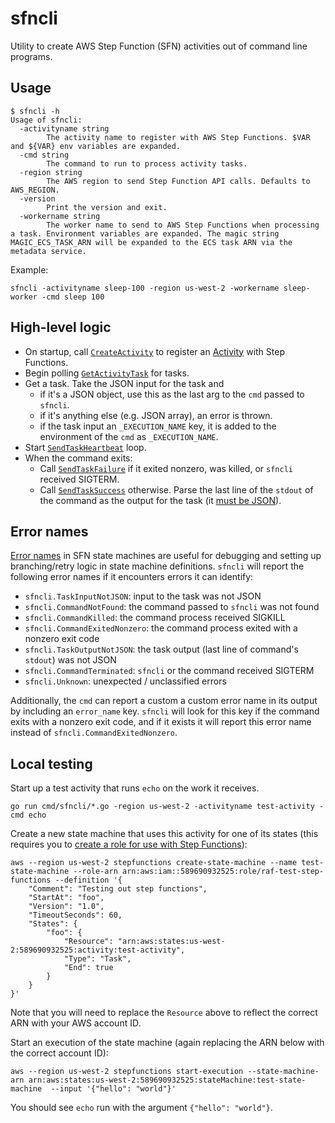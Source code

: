 # sfncli

Utility to create AWS Step Function (SFN) activities out of command line programs.

## Usage

```
$ sfncli -h
Usage of sfncli:
  -activityname string
    	The activity name to register with AWS Step Functions. $VAR and ${VAR} env variables are expanded.
  -cmd string
    	The command to run to process activity tasks.
  -region string
    	The AWS region to send Step Function API calls. Defaults to AWS_REGION.
  -version
    	Print the version and exit.
  -workername string
    	The worker name to send to AWS Step Functions when processing a task. Environment variables are expanded. The magic string MAGIC_ECS_TASK_ARN will be expanded to the ECS task ARN via the metadata service.
```

Example:

```
sfncli -activityname sleep-100 -region us-west-2 -workername sleep-worker -cmd sleep 100
```

## High-level logic

- On startup, call [`CreateActivity`](http://docs.aws.amazon.com/step-functions/latest/apireference/API_CreateActivity.html) to register an [Activity](http://docs.aws.amazon.com/step-functions/latest/dg/concepts-activities.html) with Step Functions.
- Begin polling [`GetActivityTask`](http://docs.aws.amazon.com/step-functions/latest/apireference/API_GetActivityTask.html) for tasks.
- Get a task. Take the JSON input for the task and
  - if it's a JSON object, use this as the last arg to the `cmd` passed to `sfncli`.
  - if it's anything else (e.g. JSON array), an error is thrown.
  - if the task input an `_EXECUTION_NAME` key, it is added to the environment of the `cmd` as `_EXECUTION_NAME`.
- Start [`SendTaskHeartbeat`](http://docs.aws.amazon.com/step-functions/latest/apireference/API_SendTaskHeartbeat.html) loop.
- When the command exits:
  - Call [`SendTaskFailure`](http://docs.aws.amazon.com/step-functions/latest/apireference/API_SendTaskFailure.html) if it exited nonzero, was killed, or `sfncli` received SIGTERM.
  - Call [`SendTaskSuccess`](http://docs.aws.amazon.com/step-functions/latest/apireference/API_SendTaskSuccess.html) otherwise.
    Parse the last line of the `stdout` of the command as the output for the task (it [must be JSON](https://states-language.net/spec.html#data)).

## Error names

[Error names](https://states-language.net/spec.html#error-names) in SFN state machines are useful for debugging and setting up branching/retry logic in state machine definitions.
`sfncli` will report the following error names if it encounters errors it can identify:

- `sfncli.TaskInputNotJSON`: input to the task was not JSON
- `sfncli.CommandNotFound`: the command passed to `sfncli` was not found
- `sfncli.CommandKilled`: the command process received SIGKILL
- `sfncli.CommandExitedNonzero`: the command process exited with a nonzero exit code
- `sfncli.TaskOutputNotJSON`: the task output (last line of command's `stdout`) was not JSON
- `sfncli.CommandTerminated`: `sfncli` or the command received SIGTERM
- `sfncli.Unknown`: unexpected / unclassified errors

Additionally, the `cmd` can report a custom a custom error name in its output by including an `error_name` key.
`sfncli` will look for this key if the command exits with a nonzero exit code, and if it exists it will report this error name instead of `sfncli.CommandExitedNonzero`.

## Local testing

Start up a test activity that runs `echo` on the work it receives.

```
go run cmd/sfncli/*.go -region us-west-2 -activityname test-activity -cmd echo
```

Create a new state machine that uses this activity for one of its states (this requires you to [create a role for use with Step Functions](http://docs.aws.amazon.com/step-functions/latest/dg/procedure-create-iam-role.html)):

```
aws --region us-west-2 stepfunctions create-state-machine --name test-state-machine --role-arn arn:aws:iam::589690932525:role/raf-test-step-functions --definition '{
    "Comment": "Testing out step functions",
    "StartAt": "foo",
    "Version": "1.0",
    "TimeoutSeconds": 60,
    "States": {
        "foo": {
            "Resource": "arn:aws:states:us-west-2:589690932525:activity:test-activity",
            "Type": "Task",
            "End": true
        }
    }
}'
```

Note that you will need to replace the `Resource` above to reflect the correct ARN with your AWS account ID.

Start an execution of the state machine (again replacing the ARN below with the correct account ID):

```
aws --region us-west-2 stepfunctions start-execution --state-machine-arn arn:aws:states:us-west-2:589690932525:stateMachine:test-state-machine  --input '{"hello": "world"}'
```

You should see `echo` run with the argument `{"hello": "world"}`.
